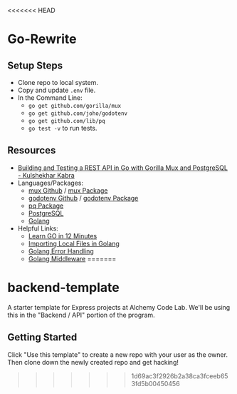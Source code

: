 <<<<<<< HEAD
# Go-Rewrite

## Setup Steps

- Clone repo to local system.
- Copy and update `.env` file.
- In the Command Line:
  - `go get github.com/gorilla/mux`
  - `go get github.com/joho/godotenv`
  - `go get github.com/lib/pq`
  - `go test -v` to run tests.

## Resources

- [Building and Testing a REST API in Go with Gorilla Mux and PostgreSQL - Kulshekhar Kabra](https://semaphoreci.com/community/tutorials/building-and-testing-a-rest-api-in-go-with-gorilla-mux-and-postgresql)
- Languages/Packages:
  - [mux Github](https://github.com/gorilla/mux) / [mux Package](https://pkg.go.dev/github.com/gorilla/mux#section-readme)
  - [godotenv Github](https://github.com/joho/godotenv) / [godotenv Package](https://pkg.go.dev/github.com/joho/godotenv)
  - [pq Package](https://pkg.go.dev/github.com/lib/pq)
  - [PostgreSQL](https://www.postgresql.org/)
  - [Golang](https://go.dev/)
- Helpful Links:
  - [Learn GO in 12 Minutes](https://youtu.be/C8LgvuEBraI)
  - [Importing Local Files in Golang](https://www.youtube.com/watch?v=Nv8J_Ruc280)
  - [Golang Error Handling](https://youtu.be/VMveb4GqRck)
  - [Golang Middleware](https://youtu.be/HOlklLaFgfM)
=======
# backend-template

A starter template for Express projects at Alchemy Code Lab. We'll be using this in the "Backend / API" portion of the program.

## Getting Started

Click "Use this template" to create a new repo with your user as the owner. Then clone down the newly created repo and get hacking!
>>>>>>> 1d69ac3f2926b2a38ca3fceeb653fd5b00450456
